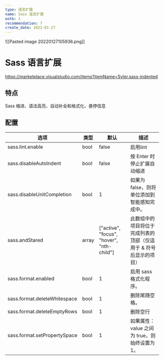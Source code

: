 ```yaml
---
type: 语言扩展
name: Sass 语言扩展
ootb: 1
recommendation: 7
create_date: 2022-01-27
---
```


![[Pasted image 20220127105936.png]]

# Sass 语言扩展

https://marketplace.visualstudio.com/items?itemName=Syler.sass-indented

## 特点

Sass 缩进、语法高亮、自动补全和格式化、悬停信息

## 配置

|选项|类型|默认|描述|
|----|----|----|----|
|sass.lint.enable|bool|false|启用lint|
|sass.disableAutoIndent|bool|false|按 Enter 时停止扩展自动缩进|
|sass.disableUnitCompletion|bool|1|如果为 false，则将单位添加到智能感知完成中。|
|sass.andStared|array|["active", "focus", "hover", "nth-child"]|此数组中的项目将位于完成列表的顶部（仅适用于 & 符号后显示的项目）|
|sass.format.enabled|bool|1|启用 sass 格式化程序。|
|sass.format.deleteWhitespace|bool|1|删除尾随空格。|
|sass.format.deleteEmptyRows|bool|1|删除空行|
|sass.format.setPropertySpace|bool|1|如果属性：value 之间为 true，则始终设置为 1。|

